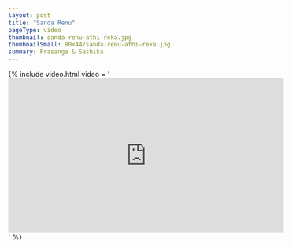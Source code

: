 ```yaml
---
layout: post
title: "Sanda Renu"
pageType: video
thumbnail: sanda-renu-athi-reka.jpg
thumbnailSmall: 80x44/sanda-renu-athi-reka.jpg
summary: Prasanga & Sashika
---
```


{% include video.html video = '<iframe width="560" height="315" src="https://www.youtube.com/embed/_LoT_MbJtsU" frameborder="0" allowfullscreen></iframe>' %} 
